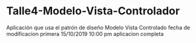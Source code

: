 # Talle4-Modelo-Vista-Controlador
Aplicación que usa el patrón de diseño Modelo Vista Controlado
fecha de modificacion primera 15/10/2019 10:00 pm aplicacion completa 
